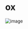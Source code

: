 # ox

![image](https://user-images.githubusercontent.com/6651136/76305118-e53b2180-6307-11ea-891e-49e32b2fd9ba.png)